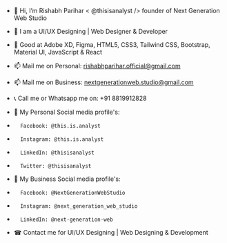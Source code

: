 - 👋 Hi, I’m Rishabh Parihar < @thisisanalyst /> founder of Next Generation Web Studio
- 👀 I am a UI/UX Designing | Web Designer & Developer
- 🌱 Good at Adobe XD, Figma, HTML5, CSS3, Tailwind CSS, Bootstrap, Material UI, JavaScript & React

- 📫 Mail me on Personal: rishabhparihar.official@gmail.com

- 📫 Mail me on Business: nextgenerationweb.studio@gmail.com

- 📞 Call me or Whatsapp me on: +91 8819912828

- 🔎 My Personal Social media profile's:
-       Facebook: @this.is.analyst
-       Instagram: @this.is.analyst
-       LinkedIn: @thisisanalyst
-       Twitter: @thisisanalyst
     
- 🔎 My Business Social media profile's:
-       Facebook: @NextGenerationWebStudio
-       Instagram: @next_generation_web_studio
-       LinkedIn: @next-generation-web

- ☎ Contact me for UI/UX Designing | Web Designing & Development

<!---thisisanalyst/thisisanalyst is a ✨ special ✨ repository because its `README.md` (this file) appears on your GitHub profile.
You can click the Preview link to take a look at your changes.--->

